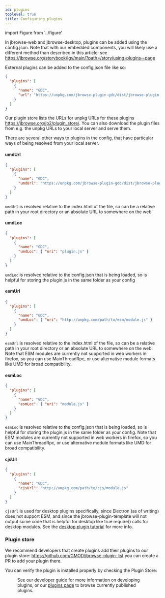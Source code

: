 ```yaml
---
id: plugins
toplevel: true
title: Configuring plugins
---
```


import Figure from '../figure'

In jbrowse-web and jbrowse-desktop, plugins can be added using the config.json.
Note that with our embedded components, you will likely use a different method
than described in this article: see
https://jbrowse.org/storybook/lgv/main/?path=/story/using-plugins--page

External plugins can be added to the config.json file like so:

```json
{
  "plugins": [
    {
      "name": "GDC",
      "url": "https://unpkg.com/jbrowse-plugin-gdc/dist/jbrowse-plugin-gdc.umd.production.min.js"
    }
  ]
}
```

Our plugin store lists the URLs for unpkg URLs for these plugins
https://jbrowse.org/jb2/plugin_store/. You can also download the plugin files
from e.g. the unpkg URLs to your local server and serve them.

There are several other ways to plugins in the config, that have particular
ways of being resolved from your local server.

#### umdUrl

```json
{
  "plugins": [
    {
      "name": "GDC",
      "umdUrl": "https://unpkg.com/jbrowse-plugin-gdc/dist/jbrowse-plugin-gdc.umd.production.min.js"
    }
  ]
}
```

`umdUrl` is resolved relative to the index.html of the file, so can be a
relative path in your root directory or an absolute URL to somewhere on the web

#### umdLoc

```json
{
  "plugins": [
    {
      "name": "GDC",
      "umdLoc": { "uri": "plugin.js" }
    }
  ]
}
```

`umdLoc` is resolved relative to the config.json that is being loaded, so is
helpful for storing the plugin.js in the same folder as your config

#### esmUrl

```json
{
  "plugins": [
    {
      "name": "GDC",
      "umdLoc": { "uri": "http://unpkg.com/path/to/esm/module.js" }
    }
  ]
}
```

`esmUrl` is resolved relative to the index.html of the file, so can be a
relative path in your root directory or an absolute URL to somewhere on the
web. Note that ESM modules are currently not supported in web workers in
firefox, so you can use MainThreadRpc, or use alternative module formats like
UMD for broad compatibility.

#### esmLoc

```json
{
  "plugins": [
    {
      "name": "GDC",
      "esmLoc": { "uri": "module.js" }
    }
  ]
}
```

`esmLoc` is resolved relative to the config.json that is being loaded, so is
helpful for storing the plugin.js in the same folder as your config. Note that
ESM modules are currently not supported in web workers in firefox, so you can
use MainThreadRpc, or use alternative module formats like UMD for broad
compatibility.

#### cjsUrl

```json
{
  "plugins": [
    {
      "name": "GDC",
      "cjsUrl": "http://unpkg.com/path/to/cjs/module.js"
    }
  ]
}
```

`cjsUrl` is used for desktop plugins specifically, since Electron (as of
writing) does not support ESM, and since the jbrowse-plugin-template will not
output some code that is helpful for desktop like true require() calls for
desktop modules. See the [desktop plugin
tutorial](/docs/tutorials/desktop_spec_plugin_tutorial/) for more info.

### Plugin store

We recommend developers that create plugins add their plugins to our plugin
store: https://github.com/GMOD/jbrowse-plugin-list you can create a PR to add
your plugin there.

You can verify the plugin is installed properly by checking the Plugin Store:

<Figure src="/img/plugin-store.png" caption="Example screenshot showing how installed plugins are represented in the plugin store interface. Plugins installed via the config are shown with a lock icon, indicating they cannot be removed via the GUI."/>

See our [developer guide](/docs/developer_guide/) for more information on
developing plugins, or our [plugins page](/plugin_store) to browse currently
published plugins.
